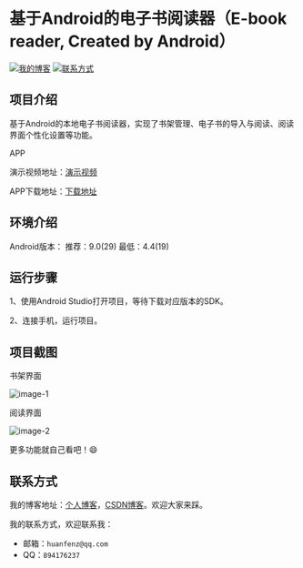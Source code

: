# 基于Android的电子书阅读器（E-book reader, Created by Android）

[![我的博客](https://img.shields.io/badge/%E6%88%91%E7%9A%84%E5%8D%9A%E5%AE%A2-huanfenz.top-brightgreen)](http://huanfenz.top)	[![联系方式](https://img.shields.io/badge/%E8%81%94%E7%B3%BB%E6%96%B9%E5%BC%8F-%E7%82%B9%E5%87%BB%E6%9F%A5%E7%9C%8B-green)](https://github.com/huanfenz/huanfenzRead4p2#联系方式)

## 项目介绍

基于Android的本地电子书阅读器，实现了书架管理、电子书的导入与阅读、阅读界面个性化设置等功能。

APP

演示视频地址：[演示视频](http://huanfenz.top/archives/showapp)

APP下载地址：[下载地址](http://wangpeng-imgsubmit.oss-cn-hangzhou.aliyuncs.com/img/202203011125813.apk)

## 环境介绍

Android版本：
推荐：9.0(29)
最低：4.4(19)

## 运行步骤

1、使用Android Studio打开项目，等待下载对应版本的SDK。

2、连接手机，运行项目。

## 项目截图

书架界面

![image-1](http://wangpeng-imgsubmit.oss-cn-hangzhou.aliyuncs.com/img/202202250914223.png)

阅读界面

![image-2](http://wangpeng-imgsubmit.oss-cn-hangzhou.aliyuncs.com/img/202202250915625.png)

更多功能就自己看吧！:smile:

## 联系方式

我的博客地址：[个人博客](http://huanfenz.top)，[CSDN博客](https://blog.csdn.net/qq_34245098?spm=1000.2115.3001.5343)。欢迎大家来踩。

我的联系方式，欢迎联系我：

*   邮箱：`huanfenz@qq.com`
*   QQ：`894176237`

